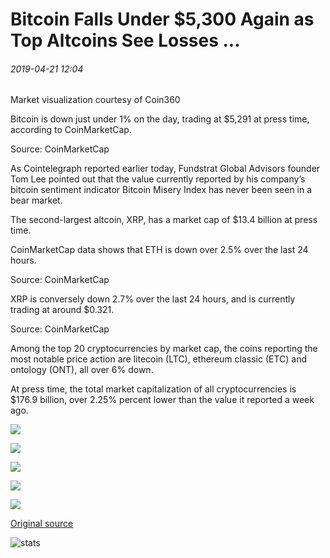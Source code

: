 # Bitcoin Falls Under $5,300 Again as Top Altcoins See Losses ...

###### 2019-04-21 12:04

Market visualization courtesy of Coin360

Bitcoin is down just under 1% on the day, trading at $5,291 at press time, according to CoinMarketCap.

Source: CoinMarketCap

As Cointelegraph reported earlier today, Fundstrat Global Advisors founder Tom Lee pointed out that the value currently reported by his company’s bitcoin sentiment indicator Bitcoin Misery Index has never been seen in a bear market.

The second-largest altcoin, XRP, has a market cap of $13.4 billion at press time.

CoinMarketCap data shows that ETH is down over 2.5% over the last 24 hours.

Source: CoinMarketCap

XRP is conversely down 2.7% over the last 24 hours, and is currently trading at around $0.321.

Source: CoinMarketCap

Among the top 20 cryptocurrencies by market cap, the coins reporting the most notable price action are litecoin (LTC), ethereum classic (ETC) and ontology (ONT), all over 6% down.

At press time, the total market capitalization of all cryptocurrencies is $176.9 billion, over 2.25% percent lower than the value it reported a week ago.

![](https://s3.cointelegraph.com/storage/uploads/view/ab5ff83f271d4fc090062f163e8ca295.png)

![](https://s3.cointelegraph.com/storage/uploads/view/643da2a933315d2e7aa96ce96d22785f.png)

![](https://s3.cointelegraph.com/storage/uploads/view/6c1cce0d4dda0102f7e1abfc60d42596.png)

![](https://s3.cointelegraph.com/storage/uploads/view/0ebb6de4443ad06dccb83cbc80180cdf.png)

![](https://s3.cointelegraph.com/storage/uploads/view/751e90b024adfdaab7b099099518cbfc.png)

[Original source](https://cointelegraph.com/news/bitcoin-falls-under-5-300-again-as-top-altcoins-see-losses)

![stats](https://c.statcounter.com/11760860/0/a89fa40b/1/ "stats")